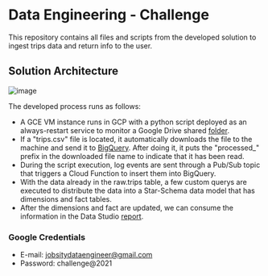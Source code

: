 # Data Engineering - Challenge
This repository contains all files and scripts from the developed solution to ingest trips data and return info to the user.

## Solution Architecture
![image](https://user-images.githubusercontent.com/32855093/123534785-f1faa900-d6f5-11eb-9dae-ce0797eef64f.png)

The developed process runs as follows:
 - A GCE VM instance runs in GCP with a python script deployed as an always-restart service to monitor a Google Drive shared [folder](https://drive.google.com/drive/folders/144a7RKyQC6o9GB1TkEZ-wuSpqV8Lr5tZ?usp=sharing). 
 - If a "trips.csv" file is located, it automatically downloads the file to the machine and send it to [BigQuery](https://console.cloud.google.com/bigquery?project=jobsity-317503&ws=!1m0). After doing it, it puts the "processed_" prefix in the downloaded file name to indicate that it has been read.
 - During the script execution, log events are sent through a Pub/Sub topic that triggers a Cloud Function to insert them into BigQuery.
 - With the data already in the raw.trips table, a few custom querys are executed to distribute the data into a Star-Schema data model that has dimensions and fact tables.
 - After the dimensions and fact are updated, we can consume the information in the Data Studio [report](https://datastudio.google.com/reporting/53518e1c-51d2-4c17-a09d-b5f0369bbf75).

### Google Credentials
 - E-mail: jobsitydataengineer@gmail.com
 - Password: challenge@2021

